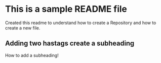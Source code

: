 # This is a sample README file

Created this readme to understand how to create a Repository and how to create a new file.

## Adding two hastags create a subheading

How to add a subheading!
